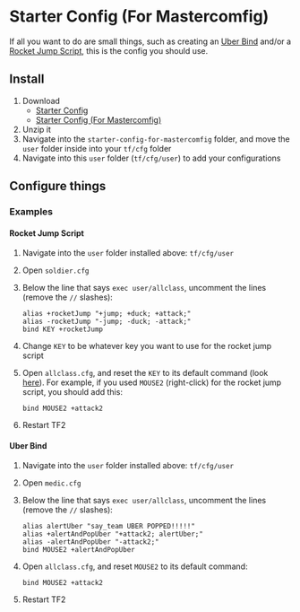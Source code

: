 # Starter Config (For Mastercomfig)

If all you want to do are small things, such as creating an [Uber Bind](https://youtu.be/a8yKrKD1EJg) and/or a [Rocket Jump Script](https://youtu.be/T0nc-jepGVw), this is the config you should use.

## Install

1. Download
   - [Starter Config](https://github.com/rufio-tf2/starter-config/archive/master.zip)
   - [Starter Config (For Mastercomfig)](https://github.com/rufio-tf2/starter-config/archive/v2-for-mastercomfig.zip)
1. Unzip it
1. Navigate into the `starter-config-for-mastercomfig` folder, and move the `user` folder inside into your `tf/cfg` folder
1. Navigate into this `user` folder (`tf/cfg/user`) to add your configurations

## Configure things

### Examples

#### Rocket Jump Script

1. Navigate into the `user` folder installed above: `tf/cfg/user`
1. Open `soldier.cfg`
1. Below the line that says `exec user/allclass`, uncomment the lines (remove the `//` slashes):

   ```
   alias +rocketJump "+jump; +duck; +attack;"
   alias -rocketJump "-jump; -duck; -attack;"
   bind KEY +rocketJump
   ```

1. Change `KEY` to be whatever key you want to use for the rocket jump script
1. Open `allclass.cfg`, and reset the `KEY` to its default command (look [here](https://wiki.teamfortress.com/wiki/List_of_default_keys)). For example, if you used `MOUSE2` (right-click) for the rocket jump script, you should add this:

   ```
   bind MOUSE2 +attack2
   ```

1. Restart TF2

#### Uber Bind

1. Navigate into the `user` folder installed above: `tf/cfg/user`
1. Open `medic.cfg`
1. Below the line that says `exec user/allclass`, uncomment the lines (remove the `//` slashes):

   ```
   alias alertUber "say_team UBER POPPED!!!!!"
   alias +alertAndPopUber "+attack2; alertUber;"
   alias -alertAndPopUber "-attack2;"
   bind MOUSE2 +alertAndPopUber
   ```

1. Open `allclass.cfg`, and reset `MOUSE2` to its default command:

   ```
   bind MOUSE2 +attack2
   ```

1. Restart TF2
